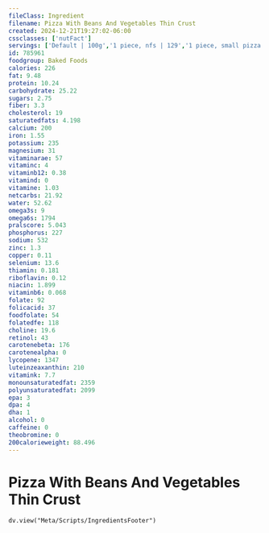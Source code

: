 ```yaml
---
fileClass: Ingredient
filename: Pizza With Beans And Vegetables Thin Crust
created: 2024-12-21T19:27:02-06:00
cssclasses: ['nutFact']
servings: ['Default | 100g','1 piece, nfs | 129','1 piece, small pizza | 88','1 piece, medium pizza | 100','1 piece, large pizza | 129','1 piece, extra-large pizza | 135','1 personal size pizza (5-7" diameter) | 189','1 small pizza (8-10" diameter) | 526','1 medium pizza (11-12" diameter) | 796','1 large pizza (13-15" diameter) | 1032']
id: 785961
foodgroup: Baked Foods
calories: 226
fat: 9.48
protein: 10.24
carbohydrate: 25.22
sugars: 2.75
fiber: 3.3
cholesterol: 19
saturatedfats: 4.198
calcium: 200
iron: 1.55
potassium: 235
magnesium: 31
vitaminarae: 57
vitaminc: 4
vitaminb12: 0.38
vitamind: 0
vitamine: 1.03
netcarbs: 21.92
water: 52.62
omega3s: 9
omega6s: 1794
pralscore: 5.043
phosphorus: 227
sodium: 532
zinc: 1.3
copper: 0.11
selenium: 13.6
thiamin: 0.181
riboflavin: 0.12
niacin: 1.899
vitaminb6: 0.068
folate: 92
folicacid: 37
foodfolate: 54
folatedfe: 118
choline: 19.6
retinol: 43
carotenebeta: 176
carotenealpha: 0
lycopene: 1347
luteinzeaxanthin: 210
vitamink: 7.7
monounsaturatedfat: 2359
polyunsaturatedfat: 2099
epa: 3
dpa: 4
dha: 1
alcohol: 0
caffeine: 0
theobromine: 0
200calorieweight: 88.496
---
```


# Pizza With Beans And Vegetables Thin Crust

```dataviewjs
dv.view("Meta/Scripts/IngredientsFooter")
```